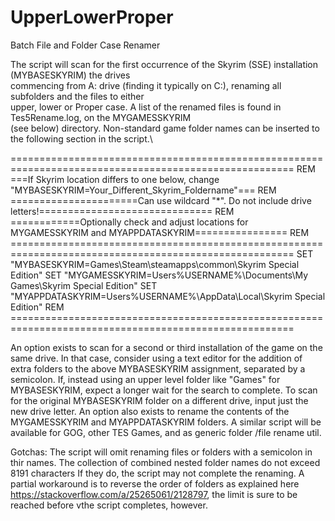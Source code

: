 # UpperLowerProper
Batch File and Folder Case Renamer

The script will scan for the first occurrence of the Skyrim (SSE) installation (MYBASESKYRIM) the drives\
commencing from A: drive (finding it typically on C:), renaming all subfolders and the files to either\
upper, lower or Proper case. A list of the renamed files is found in Tes5Rename.log, on the MYGAMESSKYRIM\
(see below) directory. Non-standard game folder names can be inserted to the following section in the script.\

=======================================================================================================
REM ===If Skyrim location differs to one below, change "MYBASESKYRIM=Your_Different_Skyrim_Foldername"===
REM ======================Can use wildcard "*". Do not include drive letters!==============================
REM ============Optionally check and adjust locations for MYGAMESSKYRIM and MYAPPDATASKYRIM================
REM =======================================================================================================
SET "MYBASESKYRIM=Games\Steam\steamapps\common\Skyrim Special Edition"
SET "MYGAMESSKYRIM=Users\%USERNAME%\Documents\My Games\Skyrim Special Edition"
SET "MYAPPDATASKYRIM=Users\%USERNAME%\AppData\Local\Skyrim Special Edition"
REM =======================================================================================================

An option exists to scan for a second or third installation of the game on the same drive.
In that case, consider using a text editor for the addition of extra folders to the above 
MYBASESKYRIM assignment, separated by a semicolon.
If, instead using an upper level folder like "Games" for MYBASESKYRIM, expect a longer wait
for the search to complete. To scan for the original MYBASESKYRIM folder on a different drive,
input just the new drive letter.
An option also exists to rename the contents of the MYGAMESSKYRIM and MYAPPDATASKYRIM folders.
A similar script will be available for GOG, other TES Games, and as generic folder /file rename util.

Gotchas:
The script will omit renaming files or folders with a semicolon in thir names.
The collection of combined nested folder names do not exceed 8191 characters
If they do, the script may not complete the renaming. A partial workaround is to reverse the order of folders as
explained here https://stackoverflow.com/a/25265061/2128797, the limit is sure to be reached before vthe script completes, however.
